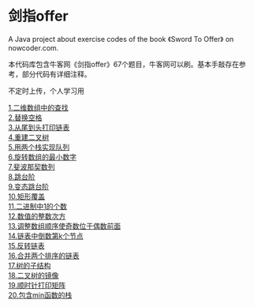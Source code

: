 # 剑指offer

A Java project about exercise codes of the book 《Sword To Offer》 on nowcoder.com. 

本代码库包含牛客网《剑指offer》67个题目，牛客网可以刷。基本手敲存在参考，部分代码有详细注释。 
 
不定时上传，个人学习用

[1.二维数组中的查找](./剑指Offer/src/t01TwoDimensionalArraySearch.java)  
[2.替换空格](./剑指Offer/src/t02ReplaceSpaces.java)  
[3.从尾到头打印链表](./剑指Offer/src/t03PrintListFromTailToHead.java)  
[4.重建二叉树](./剑指Offer/src/t04ReconstructBinaryTree.java)  
[5.用两个栈实现队列](./剑指Offer/src/t05TwoStacksAsQueue.java)  
[6.旋转数组的最小数字](./剑指Offer/src/t06MinNumber.java)  
[7.斐波那契数列](./剑指Offer/src/t07Fibonacci.java)  
[8.跳台阶](./剑指Offer/src/t08JumpFloors.java)  
[9.变态跳台阶](./剑指Offer/src/t09JumpFloorsII.java)  
[10.矩形覆盖](./剑指Offer/src/t10RectCover.java)  
[11.二进制中1的个数](./剑指Offer/src/t11IntToBinaryCount.java)  
[12.数值的整数次方](./剑指Offer/src/t12Exponent.java)  
[13.调整数组顺序使奇数位于偶数前面](./剑指Offer/src/t13ReorderArray.java)  
[14.链表中倒数第k个节点](./剑指Offer/src/t14FindKthToTail.java)  
[15.反转链表](./剑指Offer/src/t15ReverseList.java)  
[16.合并两个排序的链表](./剑指Offer/src/t16MergeTwoLinkedLists.java)  
[17.树的子结构](./剑指Offer/src/t17HasSubtree.java)  
[18.二叉树的镜像](./剑指Offer/src/t18MirrorBinaryTree.java)  
[19.顺时针打印矩阵](./剑指Offer/src/t19ClockwisePrint.java)  
[20.包含min函数的栈](./剑指Offer/src/t20MinStack.java)  
